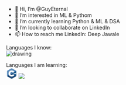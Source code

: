 - 👋 Hi, I’m @GuyEternal
- 👀 I’m interested in ML & Pythom
- 🌱 I’m currently learning Python & ML & DSA
- 💞️ I’m looking to collaborate on LinkedIn
- 📫 How to reach me LinkedIn: Deep Jawale

<!---
GuyEternal/GuyEternal is a ✨ special ✨ repository because its `README.md` (this file) appears on your GitHub profile.
You can click the Preview link to take a look at your changes.
--->

Languages I know:<br>
<img src="https://i.imgur.com/zINUxVf.png" alt="drawing" width="30">

Languages I am learning:<br>
<img src="https://raw.githubusercontent.com/github/explore/80688e429a7d4ef2fca1e82350fe8e3517d3494d/topics/cpp/cpp.png" alt="drawing" width="30"> <img src="https://github.com/jalbertsr/logo-badge-images/blob/master/img/rsz_python.png?raw=true" width="30">



